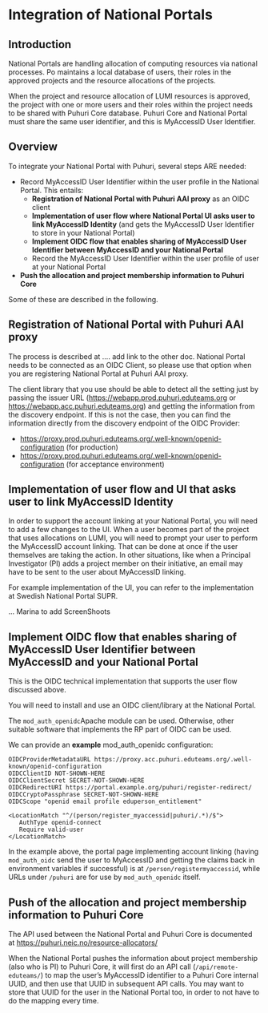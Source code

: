 # Integration of National Portals

## Introduction

National Portals are handling allocation of computing resources via national processes. Po maintains a local database of users, their roles in the approved projects and the resource allocations of the projects. 

When the project and resource allocation of LUMI resources is approved, the project with one or more users and their roles within the project needs to be shared with Puhuri Core database. Puhuri Core and National Portal must share the same user identifier, and this is MyAccessID User Identifier.
 
 ## Overview
 
To integrate your National Portal with Puhuri, several steps ARE needed: 
- Record MyAccessID User Identifier within the user profile in the National Portal. This entails: 
  -  **Registration of National Portal with Puhuri AAI proxy** as an OIDC client
  - **Implementation of user flow where National Portal UI asks user to link MyAccessID Identity** (and gets the MyAccessID User Identifier to store in your National Portal)
  - **Implement OIDC flow that enables sharing of MyAccessID User Identifier between MyAccessID and your National Portal**
  - Record the MyAccessID User Identifier within the user profile of user at your National Portal 
- **Push the allocation and project membership information to Puhuri Core**

Some of these are described in the following. 

## Registration of National Portal with Puhuri AAI proxy 

The process is described at .... add link to the other doc. National Portal needs to be connected as an OIDC Client, so please use that option when you are registering National Portal at Puhuri AAI proxy. 

The client library that you use should be able to detect all the setting just by passing the issuer URL (https://webapp.prod.puhuri.eduteams.org or https://webapp.acc.puhuri.eduteams.org) and getting the information from the discovery endpoint. If this is not the case, then you can find the information directly from the discovery endpoint of the OIDC Provider:

- https://proxy.prod.puhuri.eduteams.org/.well-known/openid-configuration (for production)
- https://proxy.prod.puhuri.eduteams.org/.well-known/openid-configuration (for acceptance environment)

## Implementation of user flow and UI that asks user to link MyAccessID Identity

In order to support the account linking at your National Portal, you will need to add a few changes to the UI. When a user becomes part of the project that uses allocations on LUMI, you will need to prompt your user to perform the MyAccessID account linking. That can be done at once if the user themselves are taking the action. In other situations, like when a Principal Investigator (PI) adds a project member on their initiative, an email may have to be sent to the user about MyAccessID linking.

For example implementation of the UI, you can refer to the implementation at Swedish National Portal SUPR. 

... Marina to add ScreenShoots

## Implement OIDC flow that enables sharing of MyAccessID User Identifier between MyAccessID and your National Portal

This is the OIDC technical implementation that supports the user flow discussed above.

You will need to install and use an OIDC client/library at the National Portal. 

The `mod_auth_openidc`Apache module can be used. Otherwise, other suitable software that implements the RP part of OIDC can be used. 

We can provide an **example** mod_auth_openidc configuration:

```
OIDCProviderMetadataURL https://proxy.acc.puhuri.eduteams.org/.well-known/openid-configuration
OIDCClientID NOT-SHOWN-HERE
OIDCClientSecret SECRET-NOT-SHOWN-HERE
OIDCRedirectURI https://portal.example.org/puhuri/register-redirect/
OIDCCryptoPassphrase SECRET-NOT-SHOWN-HERE
OIDCScope "openid email profile eduperson_entitlement"

<LocationMatch "^/(person/register_myaccessid|puhuri/.*)/$">
   AuthType openid-connect
   Require valid-user
</LocationMatch>
```

In the example above, the portal page implementing account linking (having `mod_auth_oidc` send the user to MyAccessID and getting the claims back in environment variables if successful) is at `/person/registermyaccessid`, while URLs under `/puhuri` are for use by `mod_auth_openidc` itself.



## Push of the allocation and project membership information to Puhuri Core

The API used between the National Portal and Puhuri Core is documented at https://puhuri.neic.no/resource-allocators/

When the National Portal pushes the information about project membership (also who is PI) to Puhuri Core, it will first do an API call (`/api/remote-eduteams/`) to map the user’s MyAccessID identifier to a Puhuri Core internal UUID, and then use that UUID in subsequent API calls. You may want to store that UUID for the user in the National Portal too, in order to not have to do the mapping every time.






